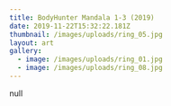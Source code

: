 ```yaml
---
title: BodyHunter Mandala 1-3 (2019)
date: 2019-11-22T15:32:22.181Z
thumbnail: /images/uploads/ring_05.jpg
layout: art
gallery:
  - image: /images/uploads/ring_01.jpg
  - image: /images/uploads/ring_08.jpg
---
```

null
